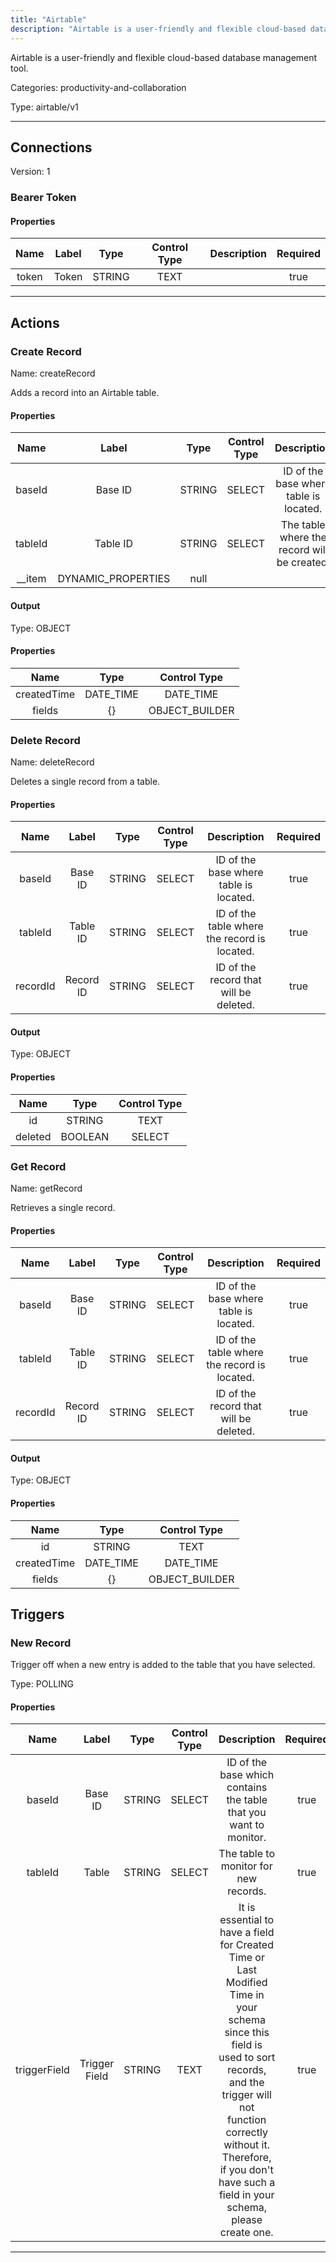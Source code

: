 ```yaml
---
title: "Airtable"
description: "Airtable is a user-friendly and flexible cloud-based database management tool."
---
```


Airtable is a user-friendly and flexible cloud-based database management tool.


Categories: productivity-and-collaboration


Type: airtable/v1

<hr />



## Connections

Version: 1


### Bearer Token

#### Properties

|      Name       |      Label     |     Type     |     Control Type     |     Description     |     Required        |
|:--------------:|:--------------:|:------------:|:--------------------:|:-------------------:|:-------------------:|
| token | Token | STRING | TEXT  |  | true  |





<hr />



## Actions


### Create Record
Name: createRecord

Adds a record into an Airtable table.

#### Properties

|      Name       |      Label     |     Type     |     Control Type     |     Description     |     Required        |
|:--------------:|:--------------:|:------------:|:--------------------:|:-------------------:|:-------------------:|
| baseId | Base ID | STRING | SELECT  |  ID of the base where table is located.  |  true  |
| tableId | Table ID | STRING | SELECT  |  The table where the record will be created.  |  true  |
| __item | DYNAMIC_PROPERTIES | null  |


#### Output



Type: OBJECT


#### Properties

|     Name     |     Type     |     Control Type     |
|:------------:|:------------:|:--------------------:|
| createdTime | DATE_TIME | DATE_TIME  |
| fields | {} | OBJECT_BUILDER  |






### Delete Record
Name: deleteRecord

Deletes a single record from a table.

#### Properties

|      Name       |      Label     |     Type     |     Control Type     |     Description     |     Required        |
|:--------------:|:--------------:|:------------:|:--------------------:|:-------------------:|:-------------------:|
| baseId | Base ID | STRING | SELECT  |  ID of the base where table is located.  |  true  |
| tableId | Table ID | STRING | SELECT  |  ID of the table where the record is located.  |  true  |
| recordId | Record ID | STRING | SELECT  |  ID of the record that will be deleted.  |  true  |


#### Output



Type: OBJECT


#### Properties

|     Name     |     Type     |     Control Type     |
|:------------:|:------------:|:--------------------:|
| id | STRING | TEXT  |
| deleted | BOOLEAN | SELECT  |






### Get Record
Name: getRecord

Retrieves a single record.

#### Properties

|      Name       |      Label     |     Type     |     Control Type     |     Description     |     Required        |
|:--------------:|:--------------:|:------------:|:--------------------:|:-------------------:|:-------------------:|
| baseId | Base ID | STRING | SELECT  |  ID of the base where table is located.  |  true  |
| tableId | Table ID | STRING | SELECT  |  ID of the table where the record is located.  |  true  |
| recordId | Record ID | STRING | SELECT  |  ID of the record that will be deleted.  |  true  |


#### Output



Type: OBJECT


#### Properties

|     Name     |     Type     |     Control Type     |
|:------------:|:------------:|:--------------------:|
| id | STRING | TEXT  |
| createdTime | DATE_TIME | DATE_TIME  |
| fields | {} | OBJECT_BUILDER  |








## Triggers


### New Record
Trigger off when a new entry is added to the table that you have selected.

Type: POLLING
#### Properties

|      Name       |      Label     |     Type     |     Control Type     |     Description     |     Required        |
|:--------------:|:--------------:|:------------:|:--------------------:|:-------------------:|:-------------------:|
| baseId | Base ID | STRING | SELECT  |  ID of the base which contains the table that you want to monitor.  |  true  |
| tableId | Table | STRING | SELECT  |  The table to monitor for new records.  |  true  |
| triggerField | Trigger Field | STRING | TEXT  |  It is essential to have a field for Created Time or Last Modified Time in your schema since this field is used to sort records, and the trigger will not function correctly without it. Therefore, if you don't have such a field in your schema, please create one.  |  true  |





<hr />

